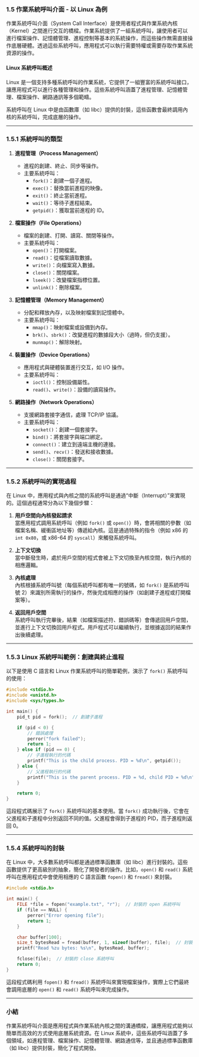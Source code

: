
### 1.5 作業系統呼叫介面 - 以 Linux 為例

作業系統呼叫介面（System Call Interface）是使用者程式與作業系統內核（Kernel）之間進行交互的橋樑。作業系統提供了一組系統呼叫，讓使用者可以進行檔案操作、記憶體管理、進程控制等基本的系統操作，而這些操作無需直接操作底層硬體。透過這些系統呼叫，應用程式可以執行需要特權或需要存取作業系統資源的操作。

#### Linux 系統呼叫概述

Linux 是一個支持多種系統呼叫的作業系統，它提供了一組豐富的系統呼叫接口，讓應用程式可以進行各種管理和操作。這些系統呼叫涵蓋了進程管理、記憶體管理、檔案操作、網路通訊等多個範疇。

系統呼叫在 Linux 中是由函數庫（如 libc）提供的封裝，這些函數會最終調用內核的系統呼叫，完成底層的操作。

---

### 1.5.1 系統呼叫的類型

1. **進程管理（Process Management）**
   - 進程的創建、終止、同步等操作。
   - 主要系統呼叫：
     - `fork()`：創建一個子進程。
     - `exec()`：替換當前進程的映像。
     - `exit()`：終止當前進程。
     - `wait()`：等待子進程結束。
     - `getpid()`：獲取當前進程的 ID。

2. **檔案操作（File Operations）**
   - 檔案的創建、打開、讀寫、關閉等操作。
   - 主要系統呼叫：
     - `open()`：打開檔案。
     - `read()`：從檔案讀取數據。
     - `write()`：向檔案寫入數據。
     - `close()`：關閉檔案。
     - `lseek()`：改變檔案指標位置。
     - `unlink()`：刪除檔案。

3. **記憶體管理（Memory Management）**
   - 分配和釋放內存，以及映射檔案到記憶體中。
   - 主要系統呼叫：
     - `mmap()`：映射檔案或設備到內存。
     - `brk()`、`sbrk()`：改變進程的數據段大小（過時，但仍支援）。
     - `munmap()`：解除映射。

4. **裝置操作（Device Operations）**
   - 應用程式與硬體裝置進行交互，如 I/O 操作。
   - 主要系統呼叫：
     - `ioctl()`：控制設備屬性。
     - `read()`、`write()`：設備的讀寫操作。

5. **網路操作（Network Operations）**
   - 支援網路套接字通信，處理 TCP/IP 協議。
   - 主要系統呼叫：
     - `socket()`：創建一個套接字。
     - `bind()`：將套接字與端口綁定。
     - `connect()`：建立到遠端主機的連接。
     - `send()`、`recv()`：發送和接收數據。
     - `close()`：關閉套接字。

---

### 1.5.2 系統呼叫的實現過程

在 Linux 中，應用程式與內核之間的系統呼叫是通過“中斷（Interrupt）”來實現的。這個過程通常分為以下幾個步驟：

1. **用戶空間向內核發起請求**  
   當應用程式調用系統呼叫（例如 `fork()` 或 `open()`）時，會將相關的參數（如檔案名稱、緩衝區地址等）傳遞給內核。這是通過特殊的指令（例如 x86 的 `int 0x80`，或 x86-64 的 `syscall`）來觸發系統呼叫。

2. **上下文切換**  
   當中斷發生時，處於用戶空間的程式會被上下文切換至內核空間，執行內核的相應邏輯。

3. **內核處理**  
   內核根據系統呼叫號（每個系統呼叫都有唯一的號碼，如 `fork()` 是系統呼叫號 2）來識別所需執行的操作，然後完成相應的操作（如創建子進程或打開檔案等）。

4. **返回用戶空間**  
   系統呼叫執行完畢後，結果（如檔案描述符、錯誤碼等）會傳遞回用戶空間，並進行上下文切換回用戶程式。用戶程式可以繼續執行，並根據返回的結果作出後續處理。

---

### 1.5.3 Linux 系統呼叫範例：創建與終止進程

以下是使用 C 語言和 Linux 作業系統呼叫的簡單範例，演示了 `fork()` 系統呼叫的使用：

```c
#include <stdio.h>
#include <unistd.h>
#include <sys/types.h>

int main() {
    pid_t pid = fork();  // 創建子進程

    if (pid < 0) {
        // 錯誤處理
        perror("fork failed");
        return 1;
    } else if (pid == 0) {
        // 子進程執行的代碼
        printf("This is the child process. PID = %d\n", getpid());
    } else {
        // 父進程執行的代碼
        printf("This is the parent process. PID = %d, child PID = %d\n", getpid(), pid);
    }

    return 0;
}
```

這段程式碼展示了 `fork()` 系統呼叫的基本使用。當 `fork()` 成功執行後，它會在父進程和子進程中分別返回不同的值。父進程會得到子進程的 PID，而子進程則返回 0。

---

### 1.5.4 系統呼叫的封裝

在 Linux 中，大多數系統呼叫都是通過標準函數庫（如 libc）進行封裝的。這些函數提供了更高級別的抽象，簡化了開發者的操作。比如，`open()` 和 `read()` 系統呼叫在應用程式中會使用相應的 C 語言函數 `fopen()` 和 `fread()` 來封裝。

```c
#include <stdio.h>

int main() {
    FILE *file = fopen("example.txt", "r");  // 封裝的 open 系統呼叫
    if (file == NULL) {
        perror("Error opening file");
        return 1;
    }

    char buffer[100];
    size_t bytesRead = fread(buffer, 1, sizeof(buffer), file);  // 封裝的 read 系統呼叫
    printf("Read %zu bytes: %s\n", bytesRead, buffer);

    fclose(file);  // 封裝的 close 系統呼叫
    return 0;
}
```

這段程式碼利用 `fopen()` 和 `fread()` 系統呼叫來實現檔案操作，實際上它們最終會調用底層的 `open()` 和 `read()` 系統呼叫來完成操作。

---

### 小結

作業系統呼叫介面是應用程式與作業系統內核之間的溝通橋樑，讓應用程式能夠以簡單而高效的方式使用底層系統資源。在 Linux 系統中，這些系統呼叫涵蓋了多個領域，如進程管理、檔案操作、記憶體管理、網路通信等，並且通過標準函數庫（如 libc）提供封裝，簡化了程式開發。